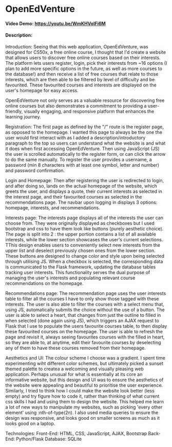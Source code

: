 # OpenEdVenture
#### Video Demo:  <https://youtu.be/WmKHVolFi6M>
#### Description:


Introduction:
Seeing that this web application, OpenEdVenture, was designed for CS50x, a free online course, I thought that I'd create a website that allows users to discover free online courses based on their interests. The platform lets users register, login, pick their interests from ~16 options (I plan to add more specific options in the future, as well as more courses to the database!) and then receive
a list of free courses that relate to those interests, which are then able to be filtered by level of difficulty and be favourited. These favourited courses and  interests are displayed on the user's homepage for easy access.

OpenEdVenture not only serves as a valuable resource for discovering free online courses but also demonstrates a commitment to providing a user-friendly, visually engaging, and responsive platform that enhances the learning journey.


Registration:
The first page as defined by the "/" route is the register page, as opposed to the homepage. I wanted this page to always be the one the user would first interact with as I added a description/introductory paragraph to the top so users can understand what the website is and what it does when first accessing OpenEdVenture. Then using JavaScript (JS) the user is scrolled automatically to the register form, or can click the arrow to do the same manually. To register the user provides a username, a password (min 8 characters with at least one symbol, letter and number) and password confirmation.


Login and Homepage:
Then after registering the user is redirected to login, and after doing so, lands on the actual homepage of the website, which greets the user, and displays a quote, their current interests as selected in the interest page, and their favourited courses as selected in the recommendations page. The navbar upon logging in displays 3 options: homepage, interests, and recommendations.


Interests page:
The interests page displays all of the interests the user can choose from. They were originally displayed as checkboxes but I used bootstrap and css to have them look like buttons (purely aesthetic choice). The page is split into 2 : the upper portion contains a list of all available interests, while the lower section showcases the user's current selections. TThis design enables users to conveniently select new interests from the upper list and deselect previously chosen ones from the lower section. These buttons are designed to change color and style upon being selected through utilising JS. When a checkbox is selected, the corresponding data is communicated to the Flask framework, updating the database tables tracking user interests. This functionality serves the dual purpose of managing the user's interests and populating relevant course recommendations on the homepage.


Recommendations page:
The recommendation page uses the user interests table to filter all the courses I have to only show those tagged with these interests. The user is also able to filter the courses with a select menu that, using JS, automatically submits the choice without the use of a button. The user is able to select a heart, that changes from just the outline to filled in when selected (done again using JS), which triggers an AJAX request to Flask that I use to populate the users favourite courses table, to then display these favourited courses on the homepage. The user is able to refresh the page and revisit it, always seeing favourites courses with the filled in heart, so they are able to, at anytime, edit their favourite courses by deselecting any of them to have these courses removed from their homepage.


Aesthetics and UI:
The colour scheme I choose was a gradient. I spent time experimenting wiht different color schemes, but ultimately picked a sunset themed palette to createa a welcoming and visually pleasing web application. Perhaps unusual for what is essentially at its core an informative website, but this design and UI was to ensure the aesthetics of the website were appealing and beautiful to prioritise the user experience. Similarly, I tried to think how I could make the website look better (less empty) and try figure how to code it, rather than thinking of what current css skills I had and using them to design the website. This helped me learn a lot of new ways to manipulate my websites, such as picking 'every other element' using :nth-of-type(2n). I also used media queries to ensure the design was responsive, and looks good on smaller screens as much as it looks good on a laptop.


Technologies:
Front-End: HTML, CSS, JavaScript, AJAX, Bootstrap
Back-End: Python/Flask
Database: SQLite

